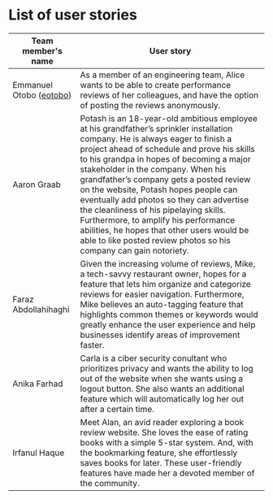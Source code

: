 # List of user stories

| Team member's name | User story |
|-----------------------------------|------------|
| Emmanuel Otobo ([eotobo](https://github.com/emmytobs)) | As a member of an engineering team, Alice wants to be able to create performance reviews of her colleagues, and have the option of posting the reviews anonymously.|
| Aaron Graab | Potash is an 18-year-old ambitious employee at his grandfather’s sprinkler installation company. He is always eager to finish a project ahead of schedule and prove his skills to his grandpa in hopes of becoming a major stakeholder in the company. When his grandfather’s company gets a posted review on the website, Potash hopes people can eventually add photos so they can advertise the cleanliness of his pipelaying skills. Furthermore, to amplify his performance abilities, he hopes that other users would be able to like posted review photos so his company can gain notoriety. |
| Faraz Abdollahihaghi | Given the increasing volume of reviews, Mike, a tech-savvy restaurant owner, hopes for a feature that lets him organize and categorize reviews for easier navigation. Furthermore, Mike believes an auto-tagging feature that highlights common themes or keywords would greatly enhance the user experience and help businesses identify areas of improvement faster. |
| Anika Farhad |Carla is a ciber security conultant who prioritizes privacy and wants the ability to log out of the website when she wants using a logout button. She also wants an additional feature which will automatically log her out after a certain time. |
| Irfanul Haque | Meet Alan, an avid reader exploring a book review website. She loves the ease of rating books with a simple 5-star system. And, with the bookmarking feature, she effortlessly saves books for later. These user-friendly features have made her a devoted member of the community.
